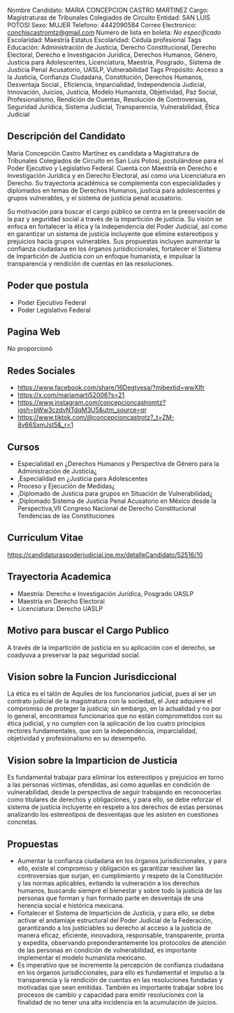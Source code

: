 Nombre Candidato: MARIA CONCEPCION CASTRO MARTINEZ
Cargo: Magistraturas de Tribunales Colegiados de Circuito
Entidad: SAN LUIS POTOSI
Sexo: MUJER
Telefono: 4442090584
Correo Electronico: conchiscastromtz@gmail.com
Numero de lista en boleta: *No especificado*
Escolaridad: Maestría
Estatus Escolaridad: Cédula profesional
Tags Educación: Administración de Justicia, Derecho Constitucional, Derecho Electoral, Derecho e Investigación Jurídica, Derechos Humanos, Género, Justicia para Adolescentes, Licenciatura, Maestría, Posgrado., Sistema de Justicia Penal Acusatorio, UASLP, Vulnerabilidad
Tags Propósito: Acceso a la Justicia, Confianza Ciudadana, Constitución, Derechos Humanos, Desventaja Social., Eficiencia, Imparcialidad, Independencia Judicial, Innovación, Juicios, Justicia, Modelo Humanista, Objetividad, Paz Social, Profesionalismo, Rendición de Cuentas, Resolución de Controversias, Seguridad Jurídica, Sistema Judicial, Transparencia, Vulnerabilidad, Ética Judicial


## Descripción del Candidato 

Maria Concepción Castro Martínez es candidata a Magistratura de Tribunales Colegiados de Circuito en San Luis Potosí, postulándose para el Poder Ejecutivo y Legislativo Federal. Cuenta con Maestría en Derecho e Investigación Jurídica y en Derecho Electoral, así como una Licenciatura en Derecho. Su trayectoria académica se complementa con especialidades y diplomados en temas de Derechos Humanos, justicia para adolescentes y grupos vulnerables, y el sistema de justicia penal acusatorio.

Su motivación para buscar el cargo público se centra en la preservación de la paz y seguridad social a través de la impartición de justicia. Su visión se enfoca en fortalecer la ética y la independencia del Poder Judicial, así como en garantizar un sistema de justicia incluyente que elimine estereotipos y prejuicios hacia grupos vulnerables. Sus propuestas incluyen aumentar la confianza ciudadana en los órganos jurisdiccionales, fortalecer el Sistema de Impartición de Justicia con un enfoque humanista, e impulsar la transparencia y rendición de cuentas en las resoluciones.


## Poder que postula

- Poder Ejecutivo Federal
- Poder Legislativo Federal


## Pagina Web

No proporcionó


## Redes Sociales

- https://www.facebook.com/share/16Degtvesa/?mibextid=wwXIfr
- https://x.com/mariamarti52006?s=21
- https://www.instagram.com/concepcioncastromtz?igsh=bWw3czdvNTdqM3U5&utm_source=qr
- https://www.tiktok.com/@concepcioncastrotz?_t=ZM-8v66SxmJst5&_r=1


## Cursos

- Especialidad en ¿Derechos Humanos y Perspectiva de Género para la Administración de Justicia¿
- ,Especialidad en ¿Justicia para Adolescentes
- Proceso y Ejecución de Medidas¿
- ,Diplomado  de Justicia para grupos en Situación de Vulnerabilidad¿
- ,Diplomado  Sistema de Justicia Penal Acusatorio en México desde la Perspectiva,VII Congreso Nacional de Derecho Constitucional  Tendencias de las Constituciones


## Curriculum Vitae

https://candidaturaspoderjudicial.ine.mx/detalleCandidato/52516/10


## Trayectoria Academica

- Maestría: Derecho e Investigación Jurídica, Posgrado UASLP
- Maestría en Derecho Electoral
- Licenciatura: Derecho UASLP


## Motivo para buscar el Cargo Publico

A través de la impartición de justicia en su aplicación con el derecho, se coadyuva a preservar la paz seguridad social.


## Vision sobre la Funcion Jurisdiccional

La ética es el talón de Aquiles de los funcionarios judicial, pues al ser un contrato judicial de la magistratura con la sociedad, el Juez adquiere el compromiso de proteger la justicia; sin embargo, en la actualidad y no por lo general, encontramos funcionarios que no están comprometidos con su ética judicial, y no cumplen con la aplicación de los cuatro principios rectores fundamentales, que son la independencia, imparcialidad, objetividad y profesionalismo en su desempeño.


## Vision sobre la Imparticion de Justicia

Es fundamental trabajar para eliminar los estereotipos y prejuicios en torno a las personas víctimas, ofendidas, así como aquellas en condición de vulnerabilidad, desde la perspectiva de seguir trabajando en reconocerlas como titulares de derechos y obligaciones, y para ello, se debe reforzar el sistema de justicia incluyente en respeto a los derechos de estas personas analizando los estereotipos de desventajas que les asisten en cuestiones concretas.


## Propuestas

- Aumentar la confianza ciudadana en los órganos jurisdiccionales, y para ello, existe el compromiso y obligación es garantizar resolver las controversias que surjan, en cumplimiento y respeto de la Constitución y las normas aplicables, evitando la vulneración a los derechos humanos, buscando siempre el bienestar y sobre todo la justicia de las personas que forman y han formado parte en desventaja de una herencia social e histórica mexicana.
- Fortalecer el Sistema de Impartición de Justicia, y para ello, se debe activar el andamiaje estructural del Poder Judicial de la Federación, garantizando a los justiciables su derecho al acceso a la justicia de manera eficaz, eficiente, innovadora, responsable, transparente, pronta y expedita, observando preponderantemente los protocolos de atención de las personas en condición de vulnerabilidad, es importante implementar el modelo humanista mexicano.
- Es imperativo que se incremente la percepción de confianza ciudadana en los órganos jurisdiccionales, para ello es fundamental el impulso a la transparencia y la rendición de cuentas en las resoluciones fundadas y motivadas que sean emitidas. También es importante trabajar sobre los procesos de cambio y capacidad para emitir resoluciones con la finalidad de no tener una alta incidencia en la acumulación de juicios.

